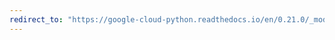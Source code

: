 ```yaml
---
redirect_to: "https://google-cloud-python.readthedocs.io/en/0.21.0/_modules/google/cloud/pubsub/topic.html"
---
```

